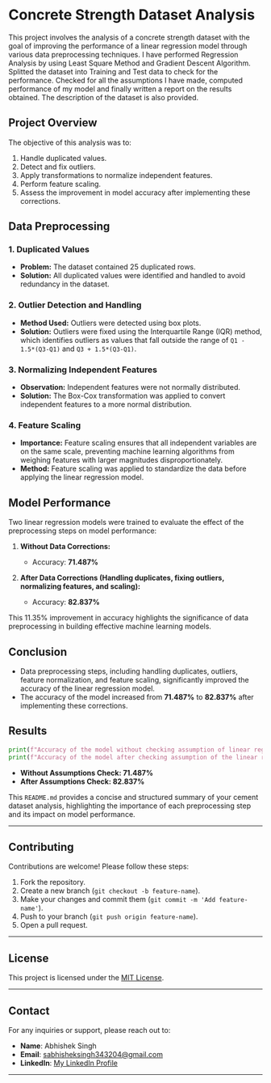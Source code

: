 # Concrete Strength Dataset Analysis

This project involves the analysis of a concrete strength dataset with the goal of improving the performance of a linear regression model through various data preprocessing techniques.
I have performed Regression Analysis by using Least Square Method and Gradient Descent Algorithm. Splitted the dataset into Training and Test data to check for the performance. Checked for all the assumptions I have made, computed performance of my model and finally written a report on the results obtained. The description of the dataset is also provided.

## Project Overview

The objective of this analysis was to:
1. Handle duplicated values.
2. Detect and fix outliers.
3. Apply transformations to normalize independent features.
4. Perform feature scaling.
5. Assess the improvement in model accuracy after implementing these corrections.

## Data Preprocessing

### 1. Duplicated Values
- **Problem:** The dataset contained 25 duplicated rows.
- **Solution:** All duplicated values were identified and handled to avoid redundancy in the dataset.

### 2. Outlier Detection and Handling
- **Method Used:** Outliers were detected using box plots.
- **Solution:** Outliers were fixed using the Interquartile Range (IQR) method, which identifies outliers as values that fall outside the range of `Q1 - 1.5*(Q3-Q1)` and `Q3 + 1.5*(Q3-Q1)`.

### 3. Normalizing Independent Features
- **Observation:** Independent features were not normally distributed.
- **Solution:** The Box-Cox transformation was applied to convert independent features to a more normal distribution.

### 4. Feature Scaling
- **Importance:** Feature scaling ensures that all independent variables are on the same scale, preventing machine learning algorithms from weighing features with larger magnitudes disproportionately.
- **Method:** Feature scaling was applied to standardize the data before applying the linear regression model.

## Model Performance

Two linear regression models were trained to evaluate the effect of the preprocessing steps on model performance:
1. **Without Data Corrections:**
   - Accuracy: **71.487%**
   
2. **After Data Corrections (Handling duplicates, fixing outliers, normalizing features, and scaling):**
   - Accuracy: **82.837%**

This 11.35% improvement in accuracy highlights the significance of data preprocessing in building effective machine learning models.

## Conclusion

- Data preprocessing steps, including handling duplicates, outliers, feature normalization, and feature scaling, significantly improved the accuracy of the linear regression model.
- The accuracy of the model increased from **71.487%** to **82.837%** after implementing these corrections.

## Results

```python
print(f"Accuracy of the model without checking assumption of linear regression is {r2_score(y_test, y_pred) * 100:.3f}%")
print(f"Accuracy of the model after checking assumption of the linear regression model is {R_Square1*100:.3f}%")
```
* **Without Assumptions Check: 71.487%**
* **After Assumptions Check: 82.837%**

This `README.md` provides a concise and structured summary of your cement dataset analysis, highlighting the importance of each preprocessing step and its impact on model performance.

- - -

## **Contributing**

Contributions are welcome! Please follow these steps:
1. Fork the repository.
2. Create a new branch (`git checkout -b feature-name`).
3. Make your changes and commit them (`git commit -m 'Add feature-name'`).
4. Push to your branch (`git push origin feature-name`).
5. Open a pull request.

- - -

## **License**

This project is licensed under the [MIT License](LICENSE).

- - -

## **Contact**

For any inquiries or support, please reach out to:
- **Name**: Abhishek Singh
- **Email**: sabhisheksingh343204@gmail.com
- **LinkedIn**: [My LinkedIn Profile](www.linkedin.com/in/abhishek-singh-bba2662a9)

- - -
